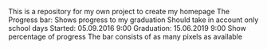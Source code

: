 This is a repository for my own project to create my homepage
The Progress bar:
	Shows progress to my graduation
	Should take in account only school days
	Started: 05.09.2016 9:00
	Graduation: 15.06.2019 9:00
	Show percentage of progress
	The bar consists of as many pixels as available
